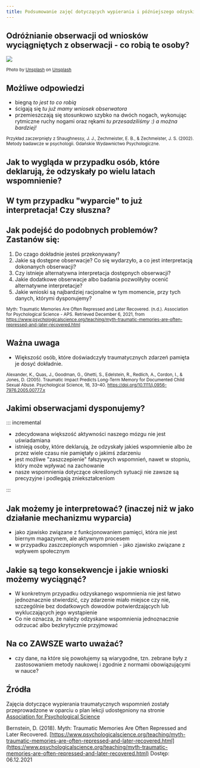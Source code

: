 ```yaml
---
title: Podsumowanie zajęć dotyczących wypierania i późniejszego odzyskiwania traumatycznych wspomnień
---
```


## Odróżnianie obserwacji od wniosków wyciągniętych z obserwacji - co robią te osoby?

![](img/biegna.jpg)

<small>Photo by <a href="https://unsplash.com/@unsplash?utm_source=unsplash&utm_medium=referral&utm_content=creditCopyText">Unsplash</a> on <a href="https://unsplash.com/s/photos/people-running?utm_source=unsplash&utm_medium=referral&utm_content=creditCopyText">Unsplash</a></small>

## Możliwe odpowiedzi

- biegną *to jest to co robią* 
- ścigają się *tu już mamy wniosek obserwatora*
- przemieszczają się stosunkowo szybko na dwóch nogach, wykonując rytmiczne ruchy nogami oraz rękami *tu przesadziliśmy :) a można bardziej!*

<small>Przykład zaczerpnięty z Shaughnessy, J. J., Zechmeister, E. B., & Zechmeister, J. S. (2002). Metody badawcze w psychologii. Gdańskie Wydawnictwo Psychologiczne.</small>

## Jak to wygląda w przypadku osób, które deklarują, że odzyskały po wielu latach wspomnienie?

## W tym przypadku "wyparcie" to już interpretacja! Czy słuszna?

## Jak podejść do podobnych problemów? Zastanów się:

1. Do czago dokładnie jesteś przekonywany?
2. Jakie są dostępne obserwacje? Co się wydarzyło, a co jest interpretacją dokonanych obserwacji?
3. Czy istnieje alternatywna interpretacja dostępnych obserwacji?
4. Jakie dodatkowe obserwacje albo badania pozwoliłyby ocenić alternatywne interpretacje?
5. Jakie wnioski są najbardziej racjonalne w tym momencie, przy tych danych, którymi dysponujemy?

<small>Myth: Traumatic Memories Are Often Repressed and Later Recovered. (n.d.). Association for Psychological Science - APS. Retrieved December 6, 2021, from https://www.psychologicalscience.org/teaching/myth-traumatic-memories-are-often-repressed-and-later-recovered.html</small>

## Ważna uwaga

- Większość osób, które doświadczyły traumatycznych zdarzeń pamięta je dosyć dokładnie.

<small>Alexander, K., Quas, J., Goodman, G., Ghetti, S., Edelstein, R., Redlich, A., Cordon, I., & Jones, D. (2005). Traumatic Impact Predicts Long-Term Memory for Documented Child Sexual Abuse. Psychological Science, 16, 33–40. https://doi.org/10.1111/j.0956-7976.2005.00777.x</small>


## Jakimi obserwacjami dysponujemy?

::: incremental

- zdecydowana większość aktywności naszego mózgu nie jest uświadamiana
- istnieją osoby, które deklarują, że odzyskały jakieś wspomnienie albo że przez wiele czasu nie pamiętały o jakimś zdarzeniu
- jest możliwe "zaszczepienie" fałszywych wspomnień, nawet w stopniu, który może wpływać na zachowanie
- nasze wspomnienia dotyczące określonych sytuacji nie zawsze są precyzyjne i podlegają zniekształceniom

:::

## Jak możemy je interpretować? (inaczej niż w jako działanie mechanizmu wyparcia)

- jako zjawisko związane z funkcjonowaniem pamięci, która nie jest biernym magazynem, ale aktywnym procesem
- w przypadku zaszczepionych wspomnień - jako zjawisko związane z wpływem społecznym

## Jakie są tego konsekwencje i jakie wnioski możemy wyciągnąć?

- W konkretnym przypadku odzyskanego wspomnienia nie jest łatwo jednoznacznie stwierdzić, czy zdarzenie miało miejsce czy nie, szczególnie bez dodatkowych dowodów potwierdzających lub wykluczających jego wystąpienie
- Co nie oznacza, że należy odzyskane wspomnienia jednoznacznie odrzucać albo bezkrytycznie przyjmować

## Na co ZAWSZE warto uważać?

- czy dane, na które się powołujemy są wiarygodne, tzn. zebrane były z zastosowaniem metody naukowej i zgodnie z normami obowiązującymi w nauce?

## Źródła

Zajęcia dotyczące wypierania traumatycznych wspomnień zostały przeprowadzone w oparciu o plan lekcji udostępniony na stronie [Association for Psychological Science](psychologicalscience.org)

Bernstein, D. (2018). Myth: Traumatic Memories Are Often Repressed and Later Recovered. [https://www.psychologicalscience.org/teaching/myth-traumatic-memories-are-often-repressed-and-later-recovered.html](https://www.psychologicalscience.org/teaching/myth-traumatic-memories-are-often-repressed-and-later-recovered.html) Dostęp: 06.12.2021

